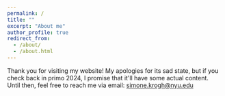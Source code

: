 ```yaml
---
permalink: /
title: ""
excerpt: "About me"
author_profile: true
redirect_from: 
  - /about/
  - /about.html
---
```



Thank you for visiting my website! My apologies for its sad state, but if you check back in primo 2024, I promise that it'll have some actual content. Until then, feel free to reach me via email: simone.krogh@nyu.edu 

